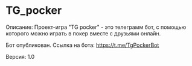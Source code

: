 # TG_pocker

Описание: Проект-игра "TG pocker" - это телеграмм бот, с помощью которого можно играть в покер вместе с друзьями онлайн.

Бот опубликован.
Ссылка на бота: https://t.me/TgPockerBot

Версия: 1.0